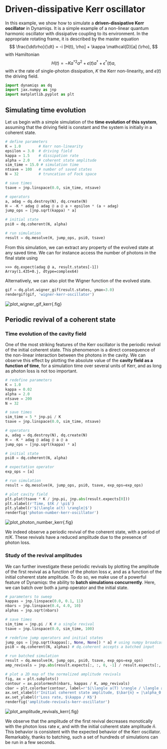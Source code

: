 # Driven-dissipative Kerr oscillator

In this example, we show how to simulate a **driven-dissipative Kerr oscillator** in Dynamiqs. It is a simple example of a non-linear quantum harmonic oscillator with dissipative coupling to its environment. In the appropriate rotating frame, it is described by the master equation
$$
    \frac{\dd\rho}{\dt} = -i [H(t), \rho] + \kappa \mathcal{D}[a] (\rho),
$$
with Hamiltonian
$$
    H(t) = -K a^{\dagger 2} a^2 + \epsilon(t) a^\dagger + \epsilon^*(t) a,
$$
with $\kappa$ the rate of single-photon dissipation, $K$ the Kerr non-linearity, and $\epsilon(t)$ the driving field.

```python
import dynamiqs as dq
import jax.numpy as jnp
import matplotlib.pyplot as plt
```

## Simulating time evolution

Let us begin with a simple simulation of the **time evolution of this system**, assuming that the driving field is constant and the system is initially in a coherent state.

```python
# define parameters
K = 1.0        # Kerr non-linearity
epsilon = 3.0  # driving field
kappa = 1.5    # dissipation rate
alpha = 2.0    # coherent state amplitude
sim_time = 15.0 # simulation time
ntsave = 100   # number of saved states
N = 32         # truncation of Fock space

# save times
tsave = jnp.linspace(0.0, sim_time, ntsave)

# operators
a, adag = dq.destroy(N), dq.create(N)
H = -K * adag @ adag @ a @ a + epsilon * (a + adag)
jump_ops = [jnp.sqrt(kappa) * a]

# initial state
psi0 = dq.coherent(N, alpha)

# run simulation
result = dq.mesolve(H, jump_ops, psi0, tsave)
```

From this simulation, we can extract any property of the evolved state at any saved time. We can for instance access the number of photons in the final state using

```pycon
>>> dq.expect(adag @ a, result.states[-1])
Array(1.435+0.j, dtype=complex64)
```

Alternatively, we can also plot the Wigner function of the evolved state.

```python
gif = dq.plot.wigner_gif(result.states, ymax=3.0)
rendergif(gif, 'wigner-kerr-oscillator')
```

![plot_wigner_gif_kerr](/figs_docs/wigner-kerr-oscillator.gif){.fig}

## Periodic revival of a coherent state

### Time evolution of the cavity field

One of the most striking features of the Kerr oscillator is the periodic revival of the initial coherent state. This phenomenon is a direct consequence of the non-linear interaction between the photons in the cavity. We can observe this effect by plotting the absolute value of the **cavity field as a function of time**, for a simulation time over several units of Kerr, and as long as photon loss is not too important.

```python
# redefine parameters
K = 1.0
kappa = 0.02
alpha = 2.0
ntsave = 200
N = 32

# save times
sim_time = 5 * jnp.pi / K
tsave = jnp.linspace(0.0, sim_time, ntsave)

# operators
a, adag = dq.destroy(N), dq.create(N)
H = -K * adag @ adag @ a @ a
jump_ops = [jnp.sqrt(kappa) * a]

# initial state
psi0 = dq.coherent(N, alpha)

# expectation operator
exp_ops = [a]

# run simulation
result = dq.mesolve(H, jump_ops, psi0, tsave, exp_ops=exp_ops)

# plot cavity field
plt.plot(tsave * K / jnp.pi, jnp.abs(result.expects[0]))
plt.xlabel(r'Time, $tK / \pi$')
plt.ylabel(r'$|\langle a(t) \rangle|$')
renderfig('photon-number-kerr-oscillator')
```

![plot_photon_number_kerr](/figs_docs/photon-number-kerr-oscillator.png){.fig}

We indeed observe a periodic revival of the coherent state, with a period of $\pi / K$. These revivals have a reduced amplitude due to the presence of photon loss.

### Study of the revival amplitudes

We can further investigate these periodic revivals by plotting the amplitude of the first revival as a function of the photon loss $\kappa$, and as a function of the initial coherent state amplitude. To do so, we make use of a powerful feature of Dynamiqs: the ability to **batch simulations concurrently**. Here, we can batch over both a jump operator and the initial state.

```python
# parameters to sweep
kappas = jnp.linspace(0.0, 0.1, 11)
nbars = jnp.linspace(0.4, 4.0, 10)
alphas = jnp.sqrt(nbars)

# save times
sim_time = jnp.pi / K # a single revival
tsave = jnp.linspace(0.0, sim_time, 100)

# redefine jump operators and initial states
jump_ops = [jnp.sqrt(kappas[:, None, None]) * a] # using numpy broadcasting
psi0 = dq.coherent(N, alphas) # dq.coherent accepts a batched input

# run batched simulation
result = dq.mesolve(H, jump_ops, psi0, tsave, exp_ops=exp_ops)
amp_revivals = jnp.abs(result.expects[:, :, 0, -1] / result.expects[:, :, 0, 0])

# plot a 2D map of the normalized amplitude revivals
fig, ax = plt.subplots()
contour = ax.pcolormesh(nbars, kappas / K, amp_revivals)
cbar = plt.colorbar(contour, label=r'$|\langle a(T) \rangle / \langle a(0) \rangle |$')
ax.set_xlabel(r'Initial coherent state amplitude, $\bar{n} = |\alpha_0|^2$')
ax.set_ylabel(r'Loss rate, $\kappa / K$')
renderfig('amplitude-revivals-kerr-oscillator')
```

![plot_amplitude_revivals_kerr](/figs_docs/amplitude-revivals-kerr-oscillator.png){.fig}

We observe that the amplitude of the first revival decreases monotically with the photon loss rate $\kappa$, and with the initial coherent state amplitude $\bar{n}$. This behavior is consistent with the expected behavior of the Kerr oscillator. Remarkably, thanks to batching, such a set of hundreds of simulations can be run in a few seconds.
